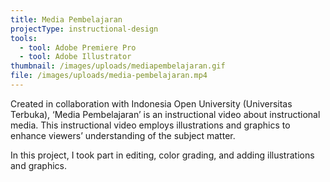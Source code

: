 ```yaml
---
title: Media Pembelajaran
projectType: instructional-design
tools:
  - tool: Adobe Premiere Pro
  - tool: Adobe Illustrator
thumbnail: /images/uploads/mediapembelajaran.gif
file: /images/uploads/media-pembelajaran.mp4
---
```

Created in collaboration with Indonesia Open University (Universitas Terbuka), ‘Media Pembelajaran’ is an instructional video about instructional media. This instructional video employs illustrations and graphics to enhance viewers’ understanding of the subject matter.

In this project, I took part in editing, color grading, and adding illustrations and graphics.